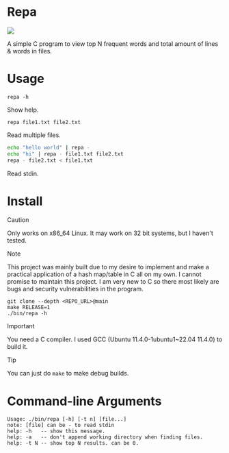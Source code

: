 # Repa

![](https://vhs.charm.sh/vhs-5JBgxg0IBdWAH7IdMsREEB.gif)

A simple C program to view top N frequent words and total amount of lines & words in files.

# Usage
```
repa -h
```
Show help.
```
repa file1.txt file2.txt
```
Read multiple files.
```bash
echo "hello world" | repa -
echo "hi" | repa - file1.txt file2.txt
repa - file2.txt < file1.txt
```
Read stdin.

# Install
> [!CAUTION]
> Only works on x86_64 Linux. It may work on 32 bit systems, but I haven't tested.

> [!NOTE]
> This project was mainly built due to my desire to implement and make a practical application of a hash map/table in C all on my own.
> I cannot promise to maintain this project. I am very new to C so there most likely are bugs and security vulnerabilities in the program.

```
git clone --depth <REPO_URL>@main
make RELEASE=1
./bin/repa -h
```
> [!IMPORTANT]
> You need a C compiler. I used GCC (Ubuntu 11.4.0-1ubuntu1~22.04 11.4.0) to build it.

> [!TIP]
> You can just do `make` to make debug builds.

# Command-line Arguments
```
Usage: ./bin/repa [-h] [-t n] [file...]
note: [file] can be - to read stdin
help: -h   -- show this message.
help: -a   -- don't append working directory when finding files.
help: -t N -- show top N results. can be 0.
```
